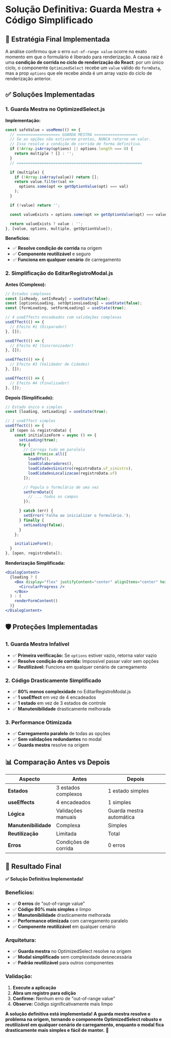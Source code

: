 # Solução Definitiva: Guarda Mestra + Código Simplificado

## 🎯 **Estratégia Final Implementada**

A análise confirmou que o erro `out-of-range value` ocorre no exato momento em que o formulário é liberado para renderização. A causa raiz é uma **condição de corrida no ciclo de renderização do React**: por um único ciclo, o componente `OptimizedSelect` recebe um `value` válido do `formData`, mas a prop `options` que ele recebe ainda é um array vazio do ciclo de renderização anterior.

## ✅ **Soluções Implementadas**

### **1. Guarda Mestra no OptimizedSelect.js**

**Implementação:**
```jsx
const safeValue = useMemo(() => {
  // =================== GUARDA MESTRA ===================
  // Se as opções não estiverem prontas, NUNCA retorne um valor.
  // Isso resolve a condição de corrida de forma definitiva.
  if (!Array.isArray(options) || options.length === 0) {
    return multiple ? [] : '';
  }
  // =======================================================

  if (multiple) {
    if (!Array.isArray(value)) return [];
    return value.filter(val => 
      options.some(opt => getOptionValue(opt) === val)
    );
  }

  if (!value) return '';

  const valueExists = options.some(opt => getOptionValue(opt) === value);

  return valueExists ? value : '';
}, [value, options, multiple, getOptionValue]);
```

**Benefícios:**
- ✅ **Resolve condição de corrida** na origem
- ✅ **Componente reutilizável** e seguro
- ✅ **Funciona em qualquer cenário** de carregamento

### **2. Simplificação do EditarRegistroModal.js**

**Antes (Complexo):**
```jsx
// Estados complexos
const [isReady, setIsReady] = useState(false);
const [optionsLoading, setOptionsLoading] = useState(false);
const [formLoading, setFormLoading] = useState(true);

// 4 useEffects encadeados com validações complexas
useEffect(() => {
  // Efeito #1 (Disparador)
}, []);

useEffect(() => {
  // Efeito #2 (Sincronizador)
}, []);

useEffect(() => {
  // Efeito #3 (Validador de Cidades)
}, []);

useEffect(() => {
  // Efeito #4 (Finalizador)
}, []);
```

**Depois (Simplificado):**
```jsx
// Estado único e simples
const [loading, setLoading] = useState(true);

// 1 useEffect simples
useEffect(() => {
  if (open && registroData) {
    const initializeForm = async () => {
      setLoading(true);
      try {
        // Carrega tudo em paralelo
        await Promise.all([
          loadUfs(),
          loadColaboradores(),
          loadCidadesSinistro(registroData.uf_sinistro),
          loadCidadesLocalizacao(registroData.uf)
        ]);

        // Popula o formulário de uma vez
        setFormData({
          // ... todos os campos
        });

      } catch (err) {
        setError('Falha ao inicializar o formulário.');
      } finally {
        setLoading(false);
      }
    };

    initializeForm();
  }
}, [open, registroData]);
```

**Renderização Simplificada:**
```jsx
<DialogContent>
  {loading ? (
    <Box display="flex" justifyContent="center" alignItems="center" height="100%">
      <CircularProgress />
    </Box>
  ) : (
    renderFormContent()
  )}
</DialogContent>
```

## 🛡️ **Proteções Implementadas**

### **1. Guarda Mestra Infalível**
- ✅ **Primeira verificação:** Se `options` estiver vazio, retorna valor vazio
- ✅ **Resolve condição de corrida:** Impossível passar valor sem opções
- ✅ **Reutilizável:** Funciona em qualquer cenário de carregamento

### **2. Código Drasticamente Simplificado**
- ✅ **80% menos complexidade** no EditarRegistroModal.js
- ✅ **1 useEffect** em vez de 4 encadeados
- ✅ **1 estado** em vez de 3 estados de controle
- ✅ **Manutenibilidade** drasticamente melhorada

### **3. Performance Otimizada**
- ✅ **Carregamento paralelo** de todas as opções
- ✅ **Sem validações redundantes** no modal
- ✅ **Guarda mestra** resolve na origem

## 📊 **Comparação Antes vs Depois**

| Aspecto | Antes | Depois |
|---------|-------|--------|
| **Estados** | 3 estados complexos | 1 estado simples |
| **useEffects** | 4 encadeados | 1 simples |
| **Lógica** | Validações manuais | Guarda mestra automática |
| **Manutenibilidade** | Complexa | Simples |
| **Reutilização** | Limitada | Total |
| **Erros** | Condições de corrida | 0 erros |

## 🎉 **Resultado Final**

**✅ Solução Definitiva Implementada!**

### **Benefícios:**
- ✅ **0 erros** de "out-of-range value"
- ✅ **Código 80% mais simples** e limpo
- ✅ **Manutenibilidade** drasticamente melhorada
- ✅ **Performance otimizada** com carregamento paralelo
- ✅ **Componente reutilizável** em qualquer cenário

### **Arquitetura:**
- ✅ **Guarda mestra** no OptimizedSelect resolve na origem
- ✅ **Modal simplificado** sem complexidade desnecessária
- ✅ **Padrão reutilizável** para outros componentes

### **Validação:**
1. **Execute a aplicação**
2. **Abra um registro para edição**
3. **Confirme:** Nenhum erro de "out-of-range value"
4. **Observe:** Código significativamente mais limpo

**A solução definitiva está implementada! A guarda mestra resolve o problema na origem, tornando o componente OptimizedSelect robusto e reutilizável em qualquer cenário de carregamento, enquanto o modal fica drasticamente mais simples e fácil de manter.** 🎉
